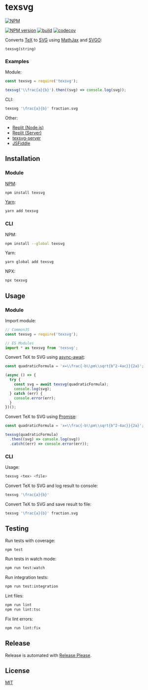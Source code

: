 # texsvg

[![NPM](https://nodei.co/npm/texsvg.png)](https://nodei.co/npm/texsvg/)

[![NPM version](https://img.shields.io/npm/v/texsvg.svg)](https://www.npmjs.com/package/texsvg)
[![build](https://github.com/remarkablemark/texsvg/actions/workflows/build.yml/badge.svg)](https://github.com/remarkablemark/texsvg/actions/workflows/build.yml)
[![codecov](https://codecov.io/gh/remarkablemark/texsvg/branch/master/graph/badge.svg?token=BC34P2RTJB)](https://codecov.io/gh/remarkablemark/texsvg)

Converts [TeX](https://wikipedia.org/wiki/TeX) to [SVG](https://wikipedia.org/wiki/Scalable_Vector_Graphics) using [MathJax](https://www.mathjax.org/) and [SVGO](https://github.com/svg/svgo):

```
texsvg(string)
```

### Examples

Module:

```js
const texsvg = require('texsvg');

texsvg('\\frac{a}{b}').then((svg) => console.log(svg));
```

CLI:

```sh
texsvg '\frac{a}{b}' fraction.svg
```

Other:

- [Replit (Node.js)](https://replit.com/@remarkablemark/texsvg)
- [Replit (Server)](https://replit.com/@remarkablemark/texsvg-server)
- [texsvg-server](https://github.com/remarkablemark/texsvg-server)
- [JSFiddle](https://jsfiddle.net/remarkablemark/1k7t6s9o/)

## Installation

### Module

[NPM](https://www.npmjs.com/package/texsvg):

```sh
npm install texsvg
```

[Yarn](https://yarnpkg.com/package/texsvg):

```sh
yarn add texsvg
```

### CLI

NPM:

```sh
npm install --global texsvg
```

Yarn:

```sh
yarn global add texsvg
```

NPX:

```sh
npx texsvg
```

## Usage

### Module

Import module:

```js
// CommonJS
const texsvg = require('texsvg');

// ES Modules
import * as texsvg from 'texsvg';
```

Convert TeX to SVG using [async-await](https://developer.mozilla.org/docs/Web/JavaScript/Reference/Statements/async_function):

```js
const quadraticFormula = 'x=\\frac{-b\\pm\\sqrt{b^2-4ac}}{2a}';

(async () => {
  try {
    const svg = await texsvg(quadraticFormula);
    console.log(svg);
  } catch (err) {
    console.error(err);
  }
})();
```

Convert TeX to SVG using [Promise](https://developer.mozilla.org/docs/Web/JavaScript/Reference/Global_Objects/Promise):

```js
const quadraticFormula = 'x=\\frac{-b\\pm\\sqrt{b^2-4ac}}{2a}';

texsvg(quadraticFormula)
  .then((svg) => console.log(svg))
  .catch((err) => console.error(err));
```

### CLI

Usage:

```sh
texsvg <tex> <file>
```

Convert TeX to SVG and log result to console:

```sh
texsvg '\frac{a}{b}'
```

Convert TeX to SVG and save result to file:

```sh
texsvg '\frac{a}{b}' fraction.svg
```

## Testing

Run tests with coverage:

```sh
npm test
```

Run tests in watch mode:

```sh
npm run test:watch
```

Run integration tests:

```sh
npm run test:integration
```

Lint files:

```sh
npm run lint
npm run lint:tsc
```

Fix lint errors:

```sh
npm run lint:fix
```

## Release

Release is automated with [Release Please](https://github.com/googleapis/release-please).

## License

[MIT](https://github.com/remarkablemark/texsvg/blob/master/LICENSE)
